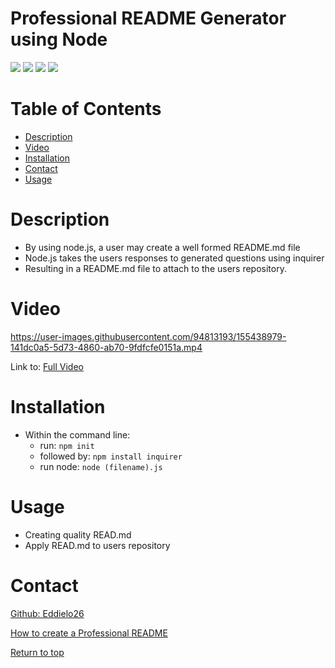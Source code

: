 # Professional README Generator using Node

![](https://img.shields.io/badge/Javascript-blue.svg)
![](https://img.shields.io/badge/inquirer-red.svg)
![](https://img.shields.io/badge/JSON-yellow.svg)
![](https://img.shields.io/badge/node.js-green.svg)

# Table of Contents
* [Description](#description)
* [Video](#video)
* [Installation](#installation)
* [Contact](#contact)
* [Usage](#usage)

# Description 

* By using node.js, a user may create a well formed README.md file
* Node.js takes the users responses to generated questions using inquirer
* Resulting in a README.md file to attach to the users repository.

# Video


https://user-images.githubusercontent.com/94813193/155438979-141dc0a5-5d73-4860-ab70-9fdfcfe0151a.mp4

Link to: <a href="https://drive.google.com/file/d/1xxUzKJDaw1e_v9r1owzvad2lAb_IYgKD/view?usp=sharing">Full Video</a>



# Installation
* Within the command line:
   * run: <code>npm init</code>
   * followed by: <code>npm install inquirer</code>
   * run node: <code>node (filename).js</code>

# Usage
   * Creating quality READ.md
   * Apply READ.md to users repository
   

# Contact
<a href="https://github.com/Eddielo26">Github: Eddielo26</a>


[How to create a Professional README](https://coding-boot-camp.github.io/full-stack/github/professional-readme-guide)

[Return to top](#professional-readme-generator-using-node)
